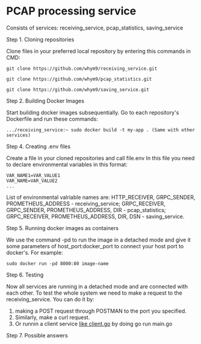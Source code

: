 # PCAP processing service

Consists of services: receiving_service, pcap_statistics, saving_service

Step 1. Cloning repositories

Clone files in your preferred local repository by entering this commands in CMD:

```
git clone https://github.com/whym9/receiving_service.git

git clone https://github.com/whym9/pcap_statistics.git

git clone https://github.com/whym9/saving_service.git

```

Step 2. Building Docker Images

Start building docker images subsequentially. Go to each repository's Dockerfile and run these commands:

```
.../receiving_service:~ sudo docker build -t my-app . (Same with other services)

```

Step 4. Creating .env files

Create a file in your cloned repositories and call file.env
In this file you need to declare environmental variables in this format:
```
VAR_NAME1=VAR_VALUE1
VAR_NAME=VAR_VALUE2
...
```
List of environmental valriable names are: HTTP_RECEIVER, GRPC_SENDER, PROMETHEUS_ADDRESS - receiving_service; GRPC_RECEIVER, GRPC_SENDER, PROMETHEUS_ADDRESS, DIR - pcap_statistics; GRPC_RECEIVER, PROMETHEUS_ADDRESS, DIR, DSN - saving_service.

Step 5. Running docker images as containers 

We use the command -pd to run the image in a detached mode and give it some parameters of host_port:docker_port to connect your host port to docker's. For example:

```
sudo docker run -pd 8000:80 image-name
```

Step 6. Testing

Now all services are running in a detached mode and are connected with each other. To test the whole system we need to make a request to the receiving_service. 
You can do it by:
1. making a POST request through POSTMAN to the port you specified. 
2. Similarly, make a curl request.
3. Or runnin a client service [like client.go](github.com/whym9/receiving_service/client) by doing  go run main.go

Step 7. Possible answers

